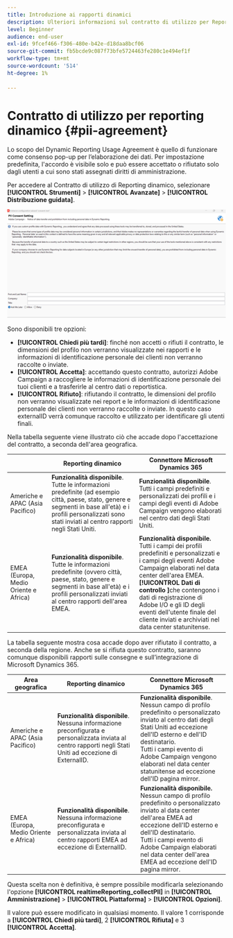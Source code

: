 ```yaml
---
title: Introduzione ai rapporti dinamici
description: Ulteriori informazioni sul contratto di utilizzo per Reporting dinamico
level: Beginner
audience: end-user
exl-id: 9fcef466-f306-480e-b42e-d18daa8bcf06
source-git-commit: fb5bcde9c087f73bfe5724463fe280c1e494ef1f
workflow-type: tm+mt
source-wordcount: '514'
ht-degree: 1%

---
```


# Contratto di utilizzo per reporting dinamico {#pii-agreement}

Lo scopo del Dynamic Reporting Usage Agreement è quello di funzionare come consenso pop-up per l’elaborazione dei dati. Per impostazione predefinita, l&#39;accordo è visibile solo e può essere accettato o rifiutato solo dagli utenti a cui sono stati assegnati diritti di amministrazione.

Per accedere al Contratto di utilizzo di Reporting dinamico, selezionare **[!UICONTROL Strumenti]** > **[!UICONTROL Avanzate]** > **[!UICONTROL Distribuzione guidata]**.

![](assets/pii-agreement.png)

Sono disponibili tre opzioni:

* **[!UICONTROL Chiedi più tardi]**: finché non accetti o rifiuti il contratto, le dimensioni del profilo non verranno visualizzate nei rapporti e le informazioni di identificazione personale dei clienti non verranno raccolte o inviate.
* **[!UICONTROL Accetta]**: accettando questo contratto, autorizzi Adobe Campaign a raccogliere le informazioni di identificazione personale dei tuoi clienti e a trasferirle al centro dati o reportistica.
* **[!UICONTROL Rifiuto]**: rifiutando il contratto, le dimensioni del profilo non verranno visualizzate nei report e le informazioni di identificazione personale dei clienti non verranno raccolte o inviate. In questo caso externalID verrà comunque raccolto e utilizzato per identificare gli utenti finali.

Nella tabella seguente viene illustrato ciò che accade dopo l&#39;accettazione del contratto, a seconda dell&#39;area geografica.

|  | Reporting dinamico | Connettore Microsoft Dynamics 365 |
|---|---|---|
| Americhe e APAC (Asia Pacifico) | **Funzionalità disponibile**. <br>Tutte le informazioni predefinite (ad esempio città, paese, stato, genere e segmenti in base all&#39;età) e i profili personalizzati sono stati inviati al centro rapporti negli Stati Uniti. | **Funzionalità disponibile**. <br>Tutti i campi predefiniti e personalizzati dei profili e i campi degli eventi di Adobe Campaign vengono elaborati nel centro dati degli Stati Uniti. |
| EMEA (Europa, Medio Oriente e Africa) | **Funzionalità disponibile**. <br>Tutte le informazioni predefinite (ovvero città, paese, stato, genere e segmenti in base all&#39;età) e i profili personalizzati inviati al centro rapporti dell&#39;area EMEA. | **Funzionalità disponibile.** <br>Tutti i campi dei profili predefiniti e personalizzati e i campi degli eventi Adobe Campaign elaborati nel data center dell&#39;area EMEA. <br>**[!UICONTROL Dati di controllo &#x200B;]**&#x200B;che contengono i dati di registrazione di Adobe I/O e gli ID degli eventi dell&#39;utente finale del cliente inviati e archiviati nel data center statunitense. |

La tabella seguente mostra cosa accade dopo aver rifiutato il contratto, a seconda della regione. Anche se si rifiuta questo contratto, saranno comunque disponibili rapporti sulle consegne e sull’integrazione di Microsoft Dynamics 365.

| Area geografica | Reporting dinamico | Connettore Microsoft Dynamics 365 |
|---|---|---|
| Americhe e APAC (Asia Pacifico) | **Funzionalità disponibile**. <br> Nessuna informazione preconfigurata e personalizzata inviata al centro rapporti negli Stati Uniti ad eccezione di ExternalID. | **Funzionalità disponibile**. <br>Nessun campo di profilo predefinito o personalizzato inviato al centro dati degli Stati Uniti ad eccezione dell&#39;ID esterno e dell&#39;ID destinatario. <br>Tutti i campi evento di Adobe Campaign vengono elaborati nel data center statunitense ad eccezione dell&#39;ID pagina mirror. |
| EMEA (Europa, Medio Oriente e Africa) | **Funzionalità disponibile**. <br>Nessuna informazione preconfigurata e personalizzata inviata al centro rapporti EMEA ad eccezione di ExternalID. | **Funzionalità disponibile.** <br>Nessun campo di profilo predefinito o personalizzato inviato al data center dell&#39;area EMEA ad eccezione dell&#39;ID esterno e dell&#39;ID destinatario. <br>Tutti i campi evento di Adobe Campaign elaborati nel data center dell&#39;area EMEA ad eccezione dell&#39;ID pagina mirror. |

Questa scelta non è definitiva, è sempre possibile modificarla selezionando l&#39;opzione **[!UICONTROL realtimeReporting_collectPII]** in **[!UICONTROL Amministrazione]** > **[!UICONTROL Piattaforma]** > **[!UICONTROL Opzioni]**.

Il valore può essere modificato in qualsiasi momento. Il valore 1 corrisponde a **[!UICONTROL Chiedi più tardi]**, 2 **[!UICONTROL Rifiuta]** e 3 **[!UICONTROL Accetta]**.
